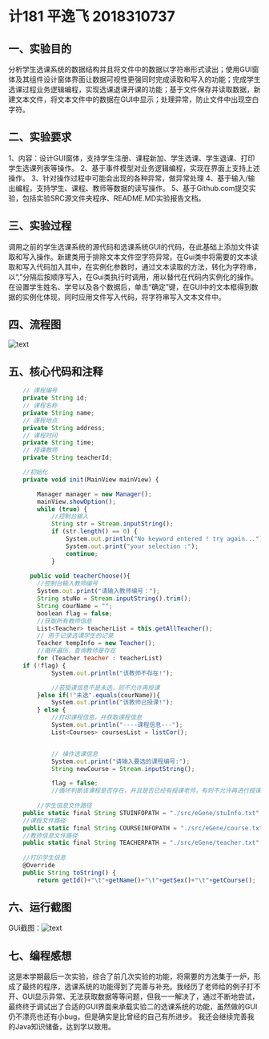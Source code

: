 # 计181 平逸飞 2018310737

## 一、实验目的 
分析学生选课系统的数据结构并且将文件中的数据以字符串形式读出；使用GUI窗体及其组件设计窗体界面让数据可视性更强同时完成读取和写入的功能；完成学生选课过程业务逻辑编程，实现选课退课开课的功能；基于文件保存并读取数据，新建文本文件，将文本文件中的数据在GUI中显示；处理异常，防止文件中出现空白字符。



## 二、实验要求 
1、内容：设计GUI窗体，支持学生注册、课程新加、学生选课、学生退课、打印学生选课列表等操作。
2、基于事件模型对业务逻辑编程，实现在界面上支持上述操作。
3、针对操作过程中可能会出现的各种异常，做异常处理
4、基于输入/输出编程，支持学生、课程、教师等数据的读写操作。
5、基于Github.com提交实验，包括实验SRC源文件夹程序、README.MD实验报告文档。



## 三、实验过程 
调用之前的学生选课系统的源代码和选课系统GUI的代码，在此基础上添加文件读取和写入操作。新建类用于排除文本文件空字符异常。在Gui类中将需要的文本读取和写入代码加入其中，在实例化参数时，通过文本读取的方法，转化为字符串，以“,”分隔后按顺序写入，在Gui类执行时调用，用以替代在代码内实例化的操作。在设置学生姓名、学号以及各个数据后，单击“确定”键，在GUI中的文本框得到数据的实例化体现，同时应用文件写入代码，将字符串写入文本文件中。


## 四、流程图 
![text](https://github.com/P00718/TR/blob/master/%E6%B5%81%E7%A8%8B%E5%9B%BE.jpg)



## 五、核心代码和注释 
```javascript
	// 课程编号
	private String id;
	// 课程名称
	private String name;
	// 课程地点
	private String address;
	// 课程时间
	private String time;
	// 授课教师
	private String teacherId;

	//初始化
	private void init(MainView mainView) {

		Manager manager = new Manager();
		mainView.showOption();
		while (true) {
			//控制台输入
			String str = Stream.inputString();
			if (str.length() == 0) {
				System.out.println("No keyword entered ! try again...");
				System.out.print("your selection :");
				continue;
			}
      
      public void teacherChoose(){
		//控制台输入教师编号
		System.out.print("请输入教师编号：");
		String stuNo = Stream.inputString().trim();
		String courName = "";
		boolean flag = false;
		//获取所有教师信息
		List<Teacher> teacherList = this.getAllTeacher();
		// 用于记录选课学生的记录
		Teacher tempInfo = new Teacher();
		//循环遍历，查询教师是存在
		for (Teacher teacher : teacherList)
    if (!flag) {
			System.out.println("该教师不存在!");

			//若授课信息不是未选，则不允许再授课
		}else if(!"未选".equals(courName)){
			System.out.println("该教师已授课!");
		} else {
			//打印课程信息，并获取课程信息
			System.out.println("----课程信息---");
			List<Courses> coursesList = listCor();


			// 操作选课信息
			System.out.print("请输入要选的课程编号:");
			String newCourse = Stream.inputString();

			flag = false;
			//循环判断该课程是否存在，并且是否已经有授课老师，有则不允许再进行授课
      
      	//学生信息文件路径
	public static final String STUINFOPATH = "./src/eGene/stuInfo.txt";
	//课程文件路径
	public static final String COURSEINFOPATH = "./src/eGene/course.txt";
	//教师信息文件路径
	public static final String TEACHERPATH = "./src/eGene/teacher.txt";
  
  	//打印学生信息
	@Override
	public String toString() {
		return getId()+"\t"+getName()+"\t"+getSex()+"\t"+getCourse();
```

## 六、运行截图


GUi截图：![text]()






## 七、编程感想
这是本学期最后一次实验，综合了前几次实验的功能，将需要的方法集于一炉，形成了最终的程序，选课系统的功能得到了完善与补充。我经历了老师给的例子打不开、GUI显示异常、无法获取数据等等问题，但我一一解决了，通过不断地尝试，最终终于调试出了合适的GUI界面来承载实验二的选课系统的功能，虽然做的GUI仍不漂亮也还有小bug，但是确实是比曾经的自己有所进步。
我还会继续完善我的Java知识储备，达到学以致用。
